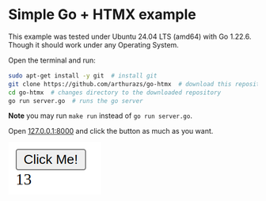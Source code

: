 # Simple Go + HTMX example

This example was tested under Ubuntu 24.04 LTS (amd64) with Go 1.22.6.
Though it should work under any Operating System.

Open the terminal and run:

```bash
sudo apt-get install -y git  # install git
git clone https://github.com/arthurazs/go-htmx  # download this repository
cd go-htmx  # changes directory to the downloaded repository
go run server.go  # runs the go server
```

**Note** you may run `make run` instead of `go run server.go`.

Open [127.0.0.1:8000](http://127.0.0.1:8000) and click the button as much as you want.

![Rendered HTML example with a button "Click Me!" followed by the number 13.](docs/example.png)
